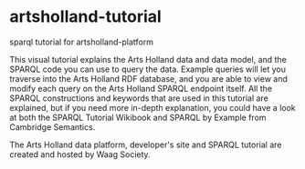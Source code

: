 # artsholland-tutorial
sparql tutorial for artsholland-platform


This visual tutorial explains the Arts Holland data and data model, and the SPARQL code you can use to query the data. Example queries will let you traverse into the Arts Holland RDF database, and you are able to view and modify each query on the Arts Holland SPARQL endpoint itself. All the SPARQL constructions and keywords that are used in this tutorial are explained, but if you need more in-depth explanation, you could have a look at both the SPARQL Tutorial Wikibook and SPARQL by Example from Cambridge Semantics.

The Arts Holland data platform, developer's site and SPARQL tutorial are created and hosted by Waag Society.
